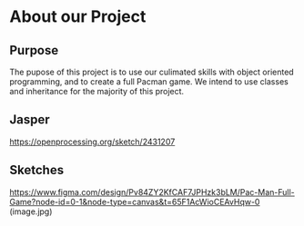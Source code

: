 # About our Project
## Purpose
The pupose of this project is to use our culimated skills with object oriented programming, and to create a full Pacman game. We intend to use classes and inheritance for the majority of this project.

## Jasper
https://openprocessing.org/sketch/2431207

## Sketches
https://www.figma.com/design/Pv84ZY2KfCAF7JPHzk3bLM/Pac-Man-Full-Game?node-id=0-1&node-type=canvas&t=65F1AcWioCEAvHqw-0
(image.jpg)
